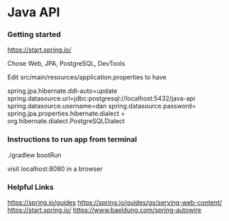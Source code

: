 # Java API

### Getting started

https://start.spring.io/

Chose Web, JPA, PostgreSQL, DevTools

Edit src/main/resources/application.properties to have

spring.jpa.hibernate.ddl-auto=update
spring.datasource.url=jdbc:postgresql://localhost:5432/java-api
spring.datasource.username=dan
spring.datasource.password=
spring.jpa.properties.hibernate.dialect = org.hibernate.dialect.PostgreSQLDialect


### Instructions to run app from terminal

./gradlew bootRun

visit localhost:8080 in a browser

### Helpful Links

https://spring.io/guides
https://spring.io/guides/gs/serving-web-content/
https://start.spring.io/
https://www.baeldung.com/spring-autowire